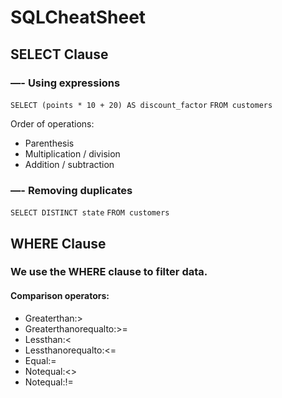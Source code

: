 # SQLCheatSheet
## SELECT Clause 
### —- Using expressions
`SELECT (points * 10 + 20) AS discount_factor`
`FROM customers`

Order of operations: 
- Parenthesis
- Multiplication / division
- Addition / subtraction 
### —- Removing duplicates
`SELECT DISTINCT state`
`FROM customers`

## WHERE Clause 
### We use the WHERE clause to filter data.
#### Comparison operators:
- Greaterthan:>
- Greaterthanorequalto:>= 
- Lessthan:<
- Lessthanorequalto:<=
- Equal:=
- Notequal:<>
- Notequal:!=
